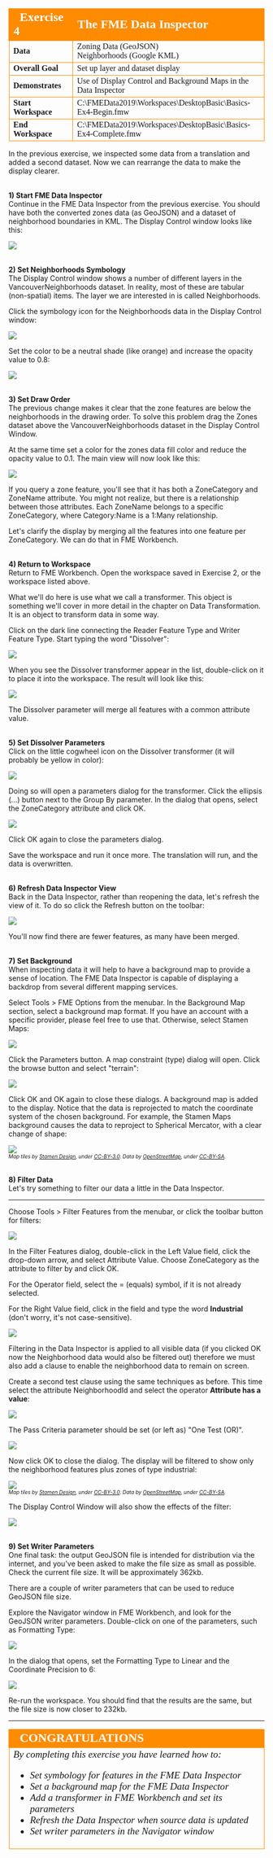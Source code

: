 <!--Exercise Section-->


<table style="border-spacing: 0px;border-collapse: collapse;font-family:serif">
<tr>
<td width=25% style="vertical-align:middle;background-color:darkorange;border: 2px solid darkorange">
<i class="fa fa-cogs fa-lg fa-pull-left fa-fw" style="color:white;padding-right: 12px;vertical-align:text-top"></i>
<span style="color:white;font-size:x-large;font-weight: bold">Exercise 4</span>
</td>
<td style="border: 2px solid darkorange;background-color:darkorange;color:white">
<span style="color:white;font-size:x-large;font-weight: bold">The FME Data Inspector</span>
</td>
</tr>

<tr>
<td style="border: 1px solid darkorange; font-weight: bold">Data</td>
<td style="border: 1px solid darkorange">Zoning Data (GeoJSON)<br>Neighborhoods (Google KML)</td>
</tr>

<tr>
<td style="border: 1px solid darkorange; font-weight: bold">Overall Goal</td>
<td style="border: 1px solid darkorange">Set up layer and dataset display</td>
</tr>

<tr>
<td style="border: 1px solid darkorange; font-weight: bold">Demonstrates</td>
<td style="border: 1px solid darkorange">Use of Display Control and Background Maps in the Data Inspector</td>
</tr>

<tr>
<td style="border: 1px solid darkorange; font-weight: bold">Start Workspace</td>
<td style="border: 1px solid darkorange">C:\FMEData2019\Workspaces\DesktopBasic\Basics-Ex4-Begin.fmw</td>
</tr>

<tr>
<td style="border: 1px solid darkorange; font-weight: bold">End Workspace</td>
<td style="border: 1px solid darkorange">C:\FMEData2019\Workspaces\DesktopBasic\Basics-Ex4-Complete.fmw </td>
</tr>

</table>


In the previous exercise, we inspected some data from a translation and added a second dataset. Now we can rearrange the data to make the display clearer.


<br>**1) Start FME Data Inspector**
<br>Continue in the FME Data Inspector from the previous exercise. You should have both the converted zones data (as GeoJSON) and a dataset of neighborhood boundaries in KML. The Display Control window looks like this:

![](./Images/Img1.214.Ex4.DisplayControlWindow.png)


<br>**2) Set Neighborhoods Symbology**
<br>The Display Control window shows a number of different layers in the VancouverNeighborhoods dataset. In reality, most of these are tabular (non-spatial) items. The layer we are interested in is called Neighborhoods.

Click the symbology icon for the Neighborhoods data in the Display Control window:

![](./Images/Img1.215.Ex4.SetSymbologyIcon.png)

Set the color to be a neutral shade (like orange) and increase the opacity value to 0.8:

![](./Images/Img1.216.Ex4.SetSymbologyDialog.png)


<br>**3) Set Draw Order**
<br>The previous change makes it clear that the zone features are below the neighborhoods in the drawing order. To solve this problem drag the Zones dataset above the VancouverNeighborhoods dataset in the Display Control Window.

At the same time set a color for the zones data fill color and reduce the opacity value to 0.1. The main view will now look like this:

![](./Images/Img1.217.Ex4.ResymbolizedData.png)

If you query a zone feature, you'll see that it has both a ZoneCategory and ZoneName attribute. You might not realize, but there is a relationship between those attributes. Each ZoneName belongs to a specific ZoneCategory, where Category:Name is a 1:Many relationship.

Let's clarify the display by merging all the features into one feature per ZoneCategory. We can do that in FME Workbench.


<br>**4) Return to Workspace**
<br>Return to FME Workbench. Open the workspace saved in Exercise 2, or the workspace listed above.

What we'll do here is use what we call a transformer. This object is something we'll cover in more detail in the chapter on Data Transformation. It is an object to transform data in some way.

Click on the dark line connecting the Reader Feature Type and Writer Feature Type. Start typing the word "Dissolver":

![](./Images/Img1.218.Ex4.AddTransformer.png)

When you see the Dissolver transformer appear in the list, double-click on it to place it into the workspace. The result will look like this:

![](./Images/Img1.219.Ex4.DissolverTransformer.png)

The Dissolver parameter will merge all features with a common attribute value.


<br>**5) Set Dissolver Parameters**
<br>Click on the little cogwheel icon on the Dissolver transformer (it will probably be yellow in color):

![](./Images/Img1.220.Ex4.DissolverParametersButton.png)

Doing so will open a parameters dialog for the transformer. Click the ellipsis (...) button next to the Group By parameter. In the dialog that opens, select the ZoneCategory attribute and click OK.

![](./Images/Img1.221.Ex4.DissolverGroupByParameter.png)

Click OK again to close the parameters dialog.

Save the workspace and run it once more. The translation will run, and the data is overwritten.


<br>**6) Refresh Data Inspector View**
<br>Back in the Data Inspector, rather than reopening the data, let's refresh the view of it. To do so click the Refresh button on the toolbar:

![](./Images/Img1.222.Ex4.DIRefreshView.png)

You'll now find there are fewer features, as many have been merged.


<br>**7) Set Background**
<br>When inspecting data it will help to have a background map to provide a sense of location. The FME Data Inspector is capable of displaying a backdrop from several different mapping services.

Select Tools > FME Options from the menubar. In the Background Map section, select a background map format. If you have an account with a specific provider, please feel free to use that. Otherwise, select Stamen Maps:

![](./Images/Img1.223.Ex4.BackgroundMapDialog.png)

Click the Parameters button. A map constraint (type) dialog will open. Click the browse button and select "terrain":

![](./Images/Img1.224.Ex4.BackgroundMapPropertiesDialog.png)

Click OK and OK again to close these dialogs. A background map is added to the display. Notice that the data is reprojected to match the coordinate system of the chosen background. For example, the Stamen Maps background causes the data to reproject to Spherical Mercator, with a clear change of shape:

![](./Images/Img1.225.Ex4.DataWithBackgroundMap.png)
<br><span style="font-style:italic;font-size:x-small">Map tiles by <a href="https://stamen.com">Stamen Design</a>, under <a href="https://creativecommons.org/licenses/by/3.0">CC-BY-3.0</a>. Data by <a href="http://openstreetmap.org">OpenStreetMap</a>, under <a href="http://creativecommons.org/licenses/by-sa/3.0">CC-BY-SA</a>.


<br>**8) Filter Data**
<br>Let's try something to filter our data a little in the Data Inspector.

---

Choose Tools &gt; Filter Features from the menubar, or click the toolbar button for filters:

![](./Images/Img1.226.Ex4.FilterButton.png)

In the Filter Features dialog, double-click in the Left Value field, click the drop-down arrow, and select Attribute Value. Choose ZoneCategory as the attribute to filter by and click OK.

For the Operator field, select the = (equals) symbol, if it is not already selected.

For the Right Value field, click in the field and type the word **Industrial** (don't worry, it's not case-sensitive).

![](./Images/Img1.227.Ex4.OneFilterSet.png)

Filtering in the Data Inspector is applied to all visible data (if you clicked OK now the Neighborhood data would also be filtered out) therefore we must also add a clause to enable the neighborhood data to remain on screen.

Create a second test clause using the same techniques as before. This time select the attribute NeighborhoodId and select the operator **Attribute has a value**:

![](./Images/Img1.228.Ex4.TwoFiltersSet.png)

The Pass Criteria parameter should be set (or left as) "One Test (OR)".

![](./Images/Img1.229.Ex4.DIFilterCriteria.png)

Now click OK to close the dialog. The display will be filtered to show only the neighborhood features plus zones of type industrial:

![](./Images/Img1.230.Ex4.FilteredData.png)
<br><span style="font-style:italic;font-size:x-small">Map tiles by <a href="https://stamen.com">Stamen Design</a>, under <a href="https://creativecommons.org/licenses/by/3.0">CC-BY-3.0</a>. Data by <a href="http://openstreetmap.org">OpenStreetMap</a>, under <a href="http://creativecommons.org/licenses/by-sa/3.0">CC-BY-SA</a>.

The Display Control Window will also show the effects of the filter:

![](./Images/Img1.231.Ex4.DisplayControlFilter.png)


<br>**9) Set Writer Parameters**
<br>One final task: the output GeoJSON file is intended for distribution via the internet, and you've been asked to make the file size as small as possible. Check the current file size. It will be approximately 362kb.

There are a couple of writer parameters that can be used to reduce GeoJSON file size.

Explore the Navigator window in FME Workbench, and look for the GeoJSON writer parameters. Double-click on one of the parameters, such as Formatting Type:

![](./Images/Img1.231a.Ex4.WriterParameters.png)

In the dialog that opens, set the Formatting Type to Linear and the Coordinate Precision to 6:

![](./Images/Img1.231b.Ex4.SettingWriterParameters.png)

Re-run the workspace. You should find that the results are the same, but the file size is now closer to 232kb.

---

<!--Exercise Congratulations Section-->

<table style="border-spacing: 0px">
<tr>
<td style="vertical-align:middle;background-color:darkorange;border: 2px solid darkorange">
<i class="fa fa-thumbs-o-up fa-lg fa-pull-left fa-fw" style="color:white;padding-right: 12px;vertical-align:text-top"></i>
<span style="color:white;font-size:x-large;font-weight: bold;font-family:serif">CONGRATULATIONS</span>
</td>
</tr>

<tr>
<td style="border: 1px solid darkorange">
<span style="font-family:serif; font-style:italic; font-size:larger">
By completing this exercise you have learned how to:
<br>
<ul>
<li>Set symbology for features in the FME Data Inspector</li>
<li>Set a background map for the FME Data Inspector</li>
<li>Add a transformer in FME Workbench and set its parameters</li>
<li>Refresh the Data Inspector when source data is updated</li>
<!--<li>Filter data using test clauses in the FME Data Inspector</li>-->
<li>Set writer parameters in the Navigator window</li></ul>
</span>
</td>
</tr>
</table>

